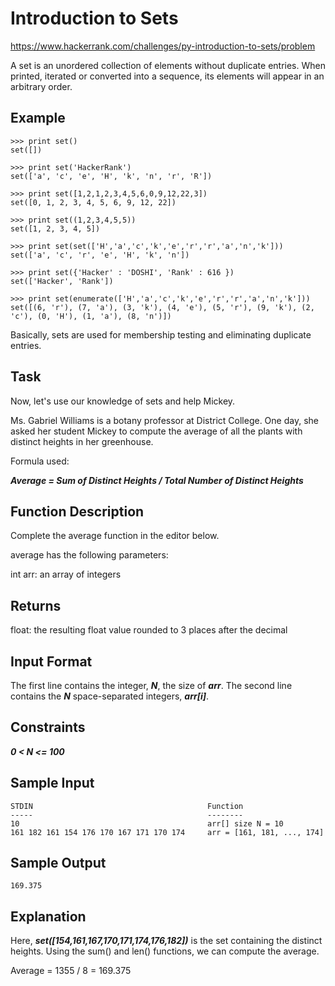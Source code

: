 # Introduction to Sets

https://www.hackerrank.com/challenges/py-introduction-to-sets/problem

A set is an unordered collection of elements without duplicate entries.
When printed, iterated or converted into a sequence, its elements will appear in an arbitrary order.

## Example

    >>> print set()
    set([])

    >>> print set('HackerRank')
    set(['a', 'c', 'e', 'H', 'k', 'n', 'r', 'R'])

    >>> print set([1,2,1,2,3,4,5,6,0,9,12,22,3])
    set([0, 1, 2, 3, 4, 5, 6, 9, 12, 22])

    >>> print set((1,2,3,4,5,5))
    set([1, 2, 3, 4, 5])

    >>> print set(set(['H','a','c','k','e','r','r','a','n','k']))
    set(['a', 'c', 'r', 'e', 'H', 'k', 'n'])

    >>> print set({'Hacker' : 'DOSHI', 'Rank' : 616 })
    set(['Hacker', 'Rank'])

    >>> print set(enumerate(['H','a','c','k','e','r','r','a','n','k']))
    set([(6, 'r'), (7, 'a'), (3, 'k'), (4, 'e'), (5, 'r'), (9, 'k'), (2, 'c'), (0, 'H'), (1, 'a'), (8, 'n')])

Basically, sets are used for membership testing and eliminating duplicate entries.

## Task

Now, let's use our knowledge of sets and help Mickey.

Ms. Gabriel Williams is a botany professor at District College. One day, she asked her student Mickey to compute the average of all the plants with distinct heights in her greenhouse.

Formula used:

***Average = Sum of Distinct Heights / Total Number of Distinct Heights***

## Function Description

Complete the average function in the editor below.

average has the following parameters:

int arr: an array of integers

## Returns

float: the resulting float value rounded to 3 places after the decimal

## Input Format

The first line contains the integer, ***N***, the size of ***arr***.
The second line contains the ***N*** space-separated integers, ***arr[i]***.

## Constraints

***0 < N <= 100***

## Sample Input

    STDIN                                       Function
    -----                                       --------
    10                                          arr[] size N = 10
    161 182 161 154 176 170 167 171 170 174     arr = [161, 181, ..., 174]

## Sample Output

    169.375

## Explanation

Here, ***set([154,161,167,170,171,174,176,182])*** is the set containing the distinct heights. Using the sum() and len() functions, we can compute the average.

Average = 1355 / 8 = 169.375
